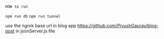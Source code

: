 `HOW to run`

`npm run db`
`npm run tunnel`

use the ngrok base url in blog app https://github.com/PiyushGaurav/blog-post in jsonServer.js file
